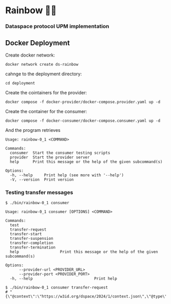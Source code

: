 # Rainbow 🌈🌈

### Dataspace protocol UPM implementation

## Docker Deployment

Create  docker network:

```
docker network create ds-rainbow
```

cahnge to the deployment directory:

```
cd deployment
```
Create the cointainers for the provider:

```
docker compose -f docker-provider/docker-compose.provider.yaml up -d 
```

Create the container for the consumer:

```
docker compose -f docker-consumer/docker-compose.consumer.yaml up -d 
```

And the program retrieves

```shell
Usage: rainbow-0_1 <COMMAND>

Commands:
  consumer  Start the consumer testing scripts
  provider  Start the provider server
  help      Print this message or the help of the given subcommand(s)

Options:
  -h, --help     Print help (see more with '--help')
  -V, --version  Print version
```


### Testing transfer messages

````shell
$ ./bin/rainbow-0_1 consumer

Usage: rainbow-0_1 consumer [OPTIONS] <COMMAND>

Commands:
  test                  
  transfer-request      
  transfer-start        
  transfer-suspension   
  transfer-completion   
  transfer-termination  
  help                  Print this message or the help of the given subcommand(s)

Options:
      --provider-url <PROVIDER_URL>    
      --provider-port <PROVIDER_PORT>  
  -h, --help                           Print help
````

````shell
$ ./bin/rainbow-0_1 consumer transfer-request
# "{\"@context\":\"https://w3id.org/dspace/2024/1/context.json\",\"@type\":\"dspace:TransferProcess\",\"dspace:providerPid\":\"123\",\"dspace:consumerPid\":\"123\",\"dspace:state\":\"dspace:REQUESTED\"}" 
````


